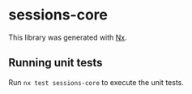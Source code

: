 # sessions-core

This library was generated with [Nx](https://nx.dev).

## Running unit tests

Run `nx test sessions-core` to execute the unit tests.
